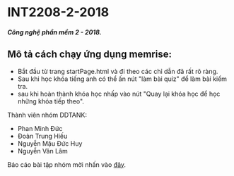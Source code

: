 # INT2208-2-2018
##### Công nghệ phần mềm 2 - 2018.
## Mô tả cách chạy ứng dụng memrise: 
* Bắt đầu từ trang startPage.html và đi theo các chỉ dẫn đã rất rõ ràng.
* Sau khi học khóa tiếng anh có thể ấn nút "làm bài quiz" để làm bài kiểm tra.
* sau khi hoàn thành khóa học nhấp vào nút "Quay lại khóa học để học những khóa tiếp theo".

Thành viên nhóm DDTANK:
- Phan Minh Đức
- Đoàn Trung Hiếu
- Nguyễn Mậu Đức Huy
- Nguyễn Văn Lâm

Báo cáo bài tập nhóm mời nhấn vào [đây](https://bit.ly/2qRutUA).

